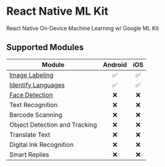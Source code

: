 # React Native ML Kit

React Native On-Device Machine Learning w/ Google ML Kit

## Supported Modules

| Module                                     | Android | iOS |
| ------------------------------------------ | :-----: | :-: |
| [Image Labeling](./image-labeling)         |   ✅    | ✅  |
| [Identify Languages](./identify-languages) |   ✅    | ✅  |
| [Face Detection](./face-detection)         |   ❌    | ❌  |
| Text Recognition                           |   ❌    | ❌  |
| Barcode Scanning                           |   ❌    | ❌  |
| Object Detection and Tracking              |   ❌    | ❌  |
| Translate Text                             |   ❌    | ❌  |
| Digital Ink Recognition                    |   ❌    | ❌  |
| Smart Replies                              |   ❌    | ❌  |
